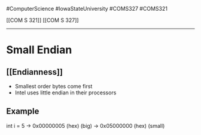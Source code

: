 #ComputerScience  #IowaStateUniversity  #COMS327 #COMS321 


[[COM S 321]] [[COM S 327]] 

---

# Small Endian 

## [[Endianness]]

- Smallest order bytes come first
- Intel uses little endian in their processors

## Example 

int i = 5 
-> 0x00000005 (hex) (big)
-> 0x05000000 (hex) (small)
